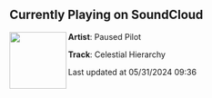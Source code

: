 ## Currently Playing on SoundCloud

[<img align="left" width="100" src="https://i1.sndcdn.com/artworks-wTPySF27aLUBN6oT-dWh7qA-t500x500.jpg">](https://soundcloud.com/pausedpilot/celestial-hierarchy)

**Artist**: Paused Pilot 

**Track**: Celestial Hierarchy

Last updated at 05/31/2024 09:36
